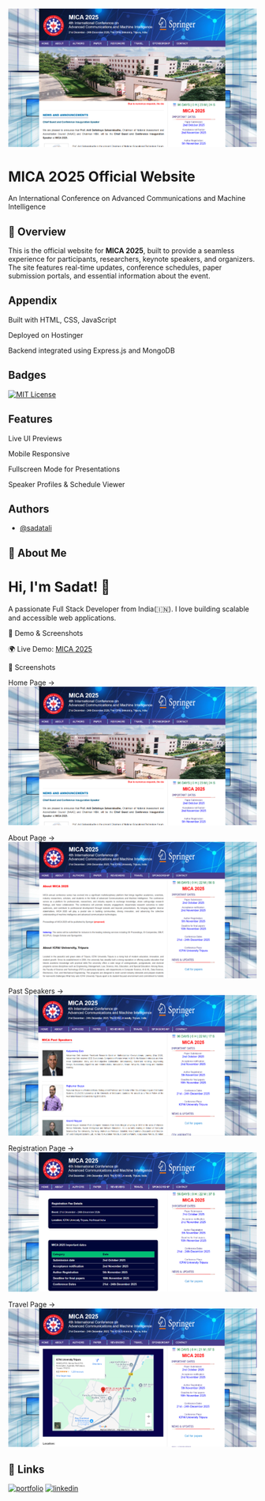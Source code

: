 <div align="center">
  <br />
    <a>
      <img src=".\images\screenshots\Screenshot 2025-09-19 233641.png" alt="">
    </a>
  <br />
<div />

<div align="start">

# MICA 2O25 Official Website
An International Conference on
Advanced Communications and Machine Intelligence

## 📌 Overview
This is the official website for **MICA 2025**, built to provide a seamless experience for participants, researchers, keynote speakers, and organizers. The site features real-time updates, conference schedules, paper submission portals, and essential information about the event.

## Appendix
Built with HTML, CSS, JavaScript

Deployed on Hostinger

Backend integrated using Express.js and MongoDB



## Badges

[![MIT License](https://img.shields.io/badge/License-MIT-green.svg)](https://choosealicense.com/licenses/mit/)



## Features

Live UI Previews

Mobile Responsive 

Fullscreen Mode for Presentations

Speaker Profiles & Schedule Viewer


## Authors

- [@sadatali](https://github.com/sadatali123)


## 🚀 About Me
# Hi, I'm Sadat! 👋
A passionate Full Stack Developer from India(🇮🇳).
I love building scalable and accessible web applications.



🔗 Demo & Screenshots


🌍 Live Demo: <a href="https://mica.net.in/">MICA 2025 <i class="ri-arrow-right-up-line"></i>
<a/>


📸 Screenshots

  <div>
   Home Page → <img src=".\images\screenshots\Screenshot 2025-09-19 233641.png" alt="Home Page"/>

   About Page → <img src=".\images\screenshots\Screenshot 2025-09-19 233711.png" alt="About Page"/>

   Past Speakers → <img src=".\images\screenshots\Screenshot 2025-09-19 233747.png" alt="Past Speakers"/>

   Registration Page → <img src=".\images\screenshots\Screenshot 2025-09-19 233727.png" alt="Registration Page"/>

   Travel Page → <img src=".\images\screenshots\Screenshot 2025-09-19 233806.png" alt="Travel Page"/>

  
  </div>


## 🔗 Links
[![portfolio](https://img.shields.io/badge/my_portfolio-000?style=for-the-badge&logo=ko-fi&logoColor=white)](https://github.com/sadatali123)
[![linkedin](https://img.shields.io/badge/linkedin-0A66C2?style=for-the-badge&logo=linkedin&logoColor=white)](sadat-ali-50353130b)




